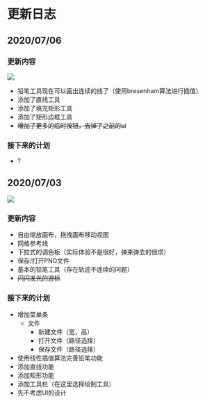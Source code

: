 # 更新日志

## 2020/07/06

### 更新内容

![](https://s1.ax1x.com/2020/07/06/UFC1mQ.png)

- 铅笔工具现在可以画出连续的线了（使用bresenham算法进行插值）
- 添加了直线工具
- 添加了填充矩形工具
- 添加了矩形边框工具
- <s>增加了更多的临时按钮，去掉了之前的ui</s>

### 接下来的计划

- ?

## 2020/07/03

![](https://s1.ax1x.com/2020/07/03/NXlYon.png)

### 更新内容

- 自由缩放画布，拖拽画布移动视图
- 网格参考线
- 下拉式的调色板（实际体验不是很好，弹来弹去的很烦）
- 保存/打开PNG文件
- 基本的铅笔工具（存在轨迹不连续的问题）
- <s>闪闪发光的游标</s>

### 接下来的计划

- 增加菜单条
	- 文件
		- 新建文件（宽，高）
		- 打开文件（路径选择）
		- 保存文件（路径选择）
- 使用线性插值算法完善铅笔功能
- 添加直线功能
- 添加矩形功能
- 添加工具栏（在这里选择绘制工具）
- 先不考虑UI的设计